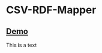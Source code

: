# CSV-RDF-Mapper

## <a href="https://winroger.github.io/csv-rdf-mapper/"> Demo </a>

This is a text